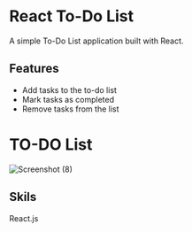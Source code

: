 # React To-Do List

A simple To-Do List application built with React.
## Features

- Add tasks to the to-do list
- Mark tasks as completed
- Remove tasks from the list

# TO-DO List

![Screenshot (8)](https://github.com/Preeti980/todoList/assets/114865373/6fc8e54b-4146-428a-a66b-92af5fa1109f)

## Skils

React.js
